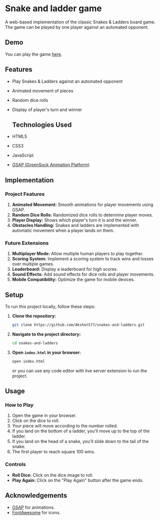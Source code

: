 # Snake and ladder game
A web-based implementation of the classic Snakes & Ladders board game. The game can be played by one player against an automated opponent.
## Demo
You can play the game [here](https://snakelad.netlify.app/).
## Features
- Play Snakes & Ladders against an automated opponent
- Animated movement of pieces
- Random dice rolls
- Display of player's turn and winner

  ## Technologies Used
- HTML5
- CSS3
- JavaScript
- [GSAP (GreenSock Animation Platform)](https://greensock.com/gsap)
  
## Implementation
### Project Features
1. **Animated Movement:** Smooth animations for player movements using GSAP.
2. **Random Dice Rolls:** Randomized dice rolls to determine player moves.
3. **Player Display:** Shows which player's turn it is and the winner.
4. **Obstacles Handling:** Snakes and ladders are implemented with automatic movement when a player lands on them.

### Future Extensions
1. **Multiplayer Mode:** Allow multiple human players to play together.
2. **Scoring System:** Implement a scoring system to track wins and losses over multiple games.
3. **Leaderboard:** Display a leaderboard for high scores.
4. **Sound Effects:** Add sound effects for dice rolls and player movements.
5. **Mobile Compatibility:** Optimize the game for mobile devices.

   
  ## Setup
To run this project locally, follow these steps:

1. **Clone the repository:**
    ```sh
    git clone https://github.com/Akshat577/snakes-and-ladders.git
    ```

2. **Navigate to the project directory:**
    ```sh
    cd snakes-and-ladders
    ```

3. **Open `index.html` in your browser:**
    ```sh
    open index.html
    ```
    or you can use any code editor with live server extension to run the project.

 ## Usage
### How to Play
1. Open the game in your browser.
2. Click on the dice to roll.
3. Your piece will move according to the number rolled.
4. If you land on the bottom of a ladder, you'll move up to the top of the ladder.
5. If you land on the head of a snake, you'll slide down to the tail of the snake.
6. The first player to reach square 100 wins.

### Controls
- **Roll Dice:** Click on the dice image to roll.
- **Play Again:** Click on the "Play Again" button after the game ends.

## Acknowledgements
- [GSAP](https://greensock.com/gsap) for animations.
- [FontAwesome](https://cdnjs.cloudflare.com/ajax/libs/font-awesome/5.15.4/css/all.min.css) for icons.
  
